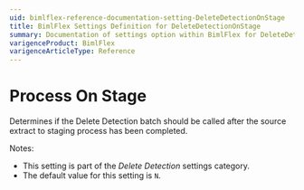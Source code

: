 ```yaml
---
uid: bimlflex-reference-documentation-setting-DeleteDetectionOnStage
title: BimlFlex Settings Definition for DeleteDetectionOnStage
summary: Documentation of settings option within BimlFlex for DeleteDetectionOnStage
varigenceProduct: BimlFlex
varigenceArticleType: Reference
---
```


# Process On Stage

Determines if the Delete Detection batch should be called after the source extract to staging process has been completed.

Notes:

* This setting is part of the *Delete Detection* settings category.
* The default value for this setting is `N`.